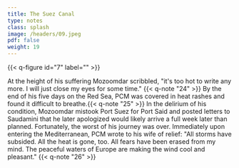 ```yaml
---
title: The Suez Canal
type: notes
class: splash
image: /headers/09.jpeg
pdf: false
weight: 19
---
```


{{< q-figure id="7" label="" >}}

At the height of his suffering Mozoomdar scribbled, "it's too hot to write any more. I will just close my eyes for some time." {{< q-note "24" >}} By the end of his five days on the Red Sea, PCM was covered in heat rashes and found it difficult to breathe.{{< q-note "25" >}} In the delirium of his condition, Mozoomdar mistook Port Suez for Port Said and posted letters to Saudamini that he later apologized would likely arrive a full week later than planned. Fortunately, the worst of his journey was over. Immediately upon entering the Mediterranean, PCM wrote to his wife of relief: "All storms have subsided. All the heat is gone, too. All fears have been erased from my mind. The peaceful waters of Europe are making the wind cool and pleasant." {{< q-note "26" >}}
